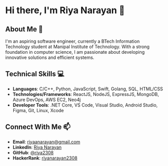 # Hi there, I'm Riya Narayan 👋

## About Me 🚀
I'm an aspiring software engineer, currently a BTech Information Technology student at Manipal Institute of Technology. With a strong foundation in computer science, I am passionate about developing innovative solutions and efficient systems.

## Technical Skills 💻
- **Languages**: C/C++, Python, JavaScript, Swift, Golang, SQL, HTML/CSS
- **Technologies/Frameworks**: ReactJS, NodeJS, ExpressJS, MongoDB, Azure DevOps, AWS EC2, Neo4j
- **Developer Tools**: .NET Core, VS Code, Visual Studio, Android Studio, Figma, Git, Linux, Xcode

## Connect With Me 📫
- **Email**: riyaanarayan@gmail.com
- **LinkedIn**: [Riya Narayan](www.linkedin.com/in/riyaanarayan)
- **GitHub**: [@riya2308](https://github.com/riya2308)
- **HackerRank**: [riyanarayan2308](https://www.hackerrank.com/riyanarayan2308)


